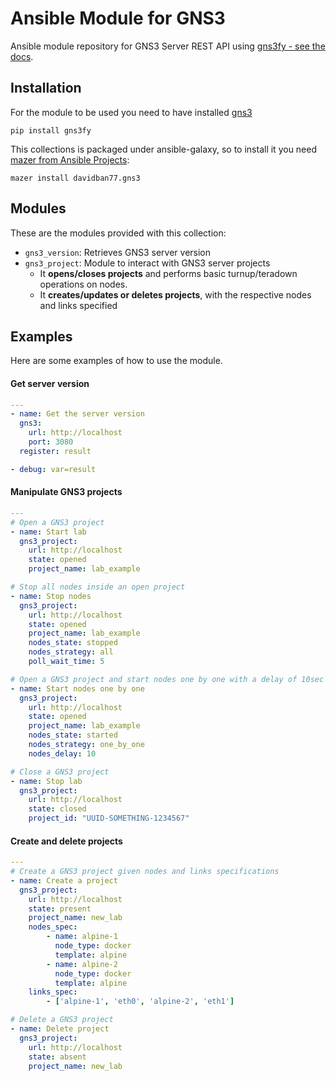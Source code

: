 # Ansible Module for GNS3
Ansible module repository for GNS3 Server REST API using [gns3fy - see the docs](https://davidban77.github.io/gns3fy/).

## Installation

For the module to be used you need to have installed [gns3](https://github.com/davidban77/gns3fy)

```
pip install gns3fy
```

This collections is packaged under ansible-galaxy, so to install it you need [mazer from Ansible Projects](https://galaxy.ansible.com/docs/mazer/index.html):

```
mazer install davidban77.gns3
```

## Modules

These are the modules provided with this collection:

- `gns3_version`: Retrieves GNS3 server version
- `gns3_project`: Module to interact with GNS3 server projects
    - It **opens/closes projects** and performs basic turnup/teradown operations on nodes.
    - It **creates/updates or deletes projects**, with the respective nodes and links specified

## Examples

Here are some examples of how to use the module.

#### Get server version

```yaml
---
- name: Get the server version
  gns3:
    url: http://localhost
    port: 3080
  register: result

- debug: var=result
```

#### Manipulate GNS3 projects

```yaml
---
# Open a GNS3 project
- name: Start lab
  gns3_project:
    url: http://localhost
    state: opened
    project_name: lab_example

# Stop all nodes inside an open project
- name: Stop nodes
  gns3_project:
    url: http://localhost
    state: opened
    project_name: lab_example
    nodes_state: stopped
    nodes_strategy: all
    poll_wait_time: 5

# Open a GNS3 project and start nodes one by one with a delay of 10sec between them
- name: Start nodes one by one
  gns3_project:
    url: http://localhost
    state: opened
    project_name: lab_example
    nodes_state: started
    nodes_strategy: one_by_one
    nodes_delay: 10

# Close a GNS3 project
- name: Stop lab
  gns3_project:
    url: http://localhost
    state: closed
    project_id: "UUID-SOMETHING-1234567"
```

#### Create and delete projects

```yaml
---
# Create a GNS3 project given nodes and links specifications
- name: Create a project
  gns3_project:
    url: http://localhost
    state: present
    project_name: new_lab
    nodes_spec:
        - name: alpine-1
          node_type: docker
          template: alpine
        - name: alpine-2
          node_type: docker
          template: alpine
    links_spec:
        - ['alpine-1', 'eth0', 'alpine-2', 'eth1']

# Delete a GNS3 project
- name: Delete project
  gns3_project:
    url: http://localhost
    state: absent
    project_name: new_lab
```
